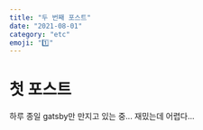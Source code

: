 ```yaml
---
title: "두 번째 포스트"
date: "2021-08-01"
category: "etc"
emoji: "1️⃣"
---
```


# 첫 포스트
하루 종일 gatsby만 만지고 있는 중...
재밌는데 어렵다...
